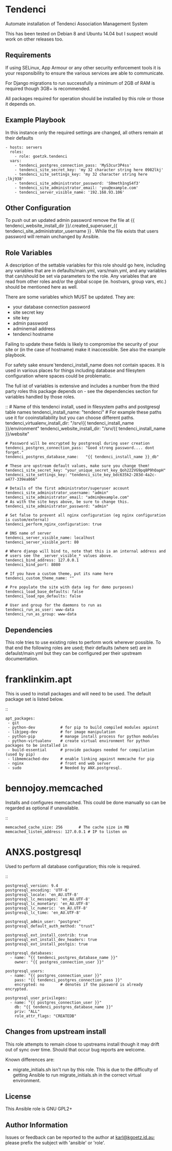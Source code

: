 Tendenci
=========

Automate installation of Tendenci Association Management System

This has been tested on Debian 8 and Ubuntu 14.04 but I suspect would work on other releases too.

Requirements
------------

If using SELinux, App Armour or any other security enforcement tools it is your responsibility to ensure the various services are able to communicate.

For Django migrations to run successfully a minimum of 2GB of RAM is required though 3GB+ is recommended.

All packages required for operation should be installed by this role or those it depends on.

Example Playbook
----------------

In this instance only the required settings are changed, all others remain at their defaults

    - hosts: servers
      roles:
        - role: goetzk.tendenci
      vars:
        - tendenci_postgres_connection_pass: 'MyS3cur3P4ss'
        - tendenci_site_secret_key: 'my 32 character string here 0982lkj'
        - tendenci_site_settings_key: 'my 32 character string here ;lkj938'
        - tendenci_site_administrator_password: 'S0meth1ngS4f3'
        - tendenci_site_administrator_email: 'you@example.com'
        - tendenci_server_visible_name: '192.168.93.106'


Other Configuration
-------------------
To push out an updated admin password remove the file at {{ tendenci_website_install_dir }}/.created_superuser_{{ tendenci_site_administrator_username }} . While the file exists that users password will remain unchanged by Ansible.


Role Variables
--------------

A description of the settable variables for this role should go here, including any variables that are in defaults/main.yml, vars/main.yml, and any variables that can/should be set via parameters to the role. Any variables that are read from other roles and/or the global scope (ie. hostvars, group vars, etc.) should be mentioned here as well.


There are some variables which MUST be updated. They are:
- your database connection password
- site secret key
- site key
- admin password
- adminemail address
- tendenci hostname

Failing to update these fields is likely to compromise the security of your site or (in the case of hostname) make it inaccessible. See also the example playbook.

For safety sake ensure`tendenci_install_name does not contain spaces. It is used in various places for things including database and filesytem configuration where spaces could be problematic.

The full ist of variables is extensive and includes a number from the third party roles this package depends on - see the dependencies section for variables handled by those roles.

:: 
    # Name of this tendenci install, used in filesystem paths and postgresql table names
    tendenci_install_name: "tendenci"
    # For example these paths use it for cooinstallability but you can choose different paths.
    tendenci_virtualenv_install_dir: "/srv/{{ tendenci_install_name }}/environment"
    tendenci_website_install_dir: "/srv/{{ tendenci_install_name }}/website"

    # Password will be encrypted by postgresql during user creation
    tendenci_postgres_connection_pass: "Good strong password.... dont forget."
    tendenci_postgres_database_name:   "{{ tendenci_install_name }}_db"

    # These are upstream default values, make sure you change them!
    tendenci_site_secret_key: "your_unique_secret_key_Qoh222VG9pq8P9hOapH"
    tendenci_site_settings_key: "tendenci_site_key_bdc635k2-283d-4a2c-a477-339ea866"

    # Details of the first administrator/superuser account
    tendenci_site_administrator_username: "admin"
    tendenci_site_administrator_email: "admin@example.com"
    # As with the site keys above, be sure to change this.
    tendenci_site_administrator_password: "admin"

    # Set false to prevent all nginx configuration (eg nginx configuration is custom/external)
    tendenci_perform_nginx_configuration: true

    # DNS name of server
    tendenci_server_visible_name: localhost
    tendenci_server_visible_port: 80

    # Where django will bind to, note that this is an internal address and
    # users see the _server_visible_* values above.
    tendenci_bind_address: 127.0.0.1
    tendenci_bind_port: 8080

    # If you have a custom theme, put its name here
    tendenci_custom_theme_name: ""

    # Pre populate the site with data (eg for demo purposes)
    tendenci_load_base_defaults: false
    tendenci_load_npo_defaults: false

    # User and group for the daemons to run as
    tendenci_run_as_user: www-data
    tendenci_run_as_group: www-data


Dependencies
------------

This role tries to use existing roles to perform work wherever
possible. To that end the following roles are used; their defaults (where set)
are in defaulst/main.yml but they can be configured per their upstream
documentation.

franklinkim.apt
===============
This is used to install packages and will need to be used. The default package set is listed below.

::
    
    apt_packages:
     - git
     - python-dev           # for pip to build compiled modules against
     - libjpeg-dev          # for image manipulation
     - python-pip           # manage install process for python modules
     - python-virtualenv    # create virtual environment for python packages to be installed in
     - build-essential      # provide packages needed for compilation (used by pip)
     - libmemcached-dev     # enable linking against memcache for pip
     - nginx                # front end web server
     - sudo                 # Needed by ANX.postgresql.

bennojoy.memcached
===================
Installs and configures memcached. This could be done manually so can be regarded as optional if unavailable.

::

    memcached_cache_size: 256       # The cache size in MB
    memcached_listen_address: 127.0.0.1 # IP to listen on

ANXS.postgresql
===============
Used to perform all database configuration; this role is required.

::

    postgresql_version: 9.4
    postgresql_encoding: 'UTF-8'
    postgresql_locale: 'en_AU.UTF-8'
    postgresql_lc_messages: 'en_AU.UTF-8'
    postgresql_lc_monetary: 'en_AU.UTF-8'
    postgresql_lc_numeric: 'en_AU.UTF-8'
    postgresql_lc_time: 'en_AU.UTF-8'

    postgresql_admin_user: "postgres"
    postgresql_default_auth_method: "trust"

    postgresql_ext_install_contrib: true
    postgresql_ext_install_dev_headers: true
    postgresql_ext_install_postgis: true

    postgresql_databases:
      - name: "{{ tendenci_postgres_database_name }}"
        owner: "{{ postgres_connection_user }}"

    postgresql_users:
      - name: "{{ postgres_connection_user }}"
        pass: "{{ tendenci_postgres_connection_pass }}"
        encrypted: no       # denotes if the password is already encrypted.

    postgresql_user_privileges:
      - name: "{{ postgres_connection_user }}"
        db: "{{ tendenci_postgres_database_name }}"
        priv: "ALL"
        role_attr_flags: "CREATEDB"

Changes from upstream install
-----------------------------
This role attempts to remain close to upstreams install though it may drift out of sync over time. Should that occur bug reports are welcome.

Known differences are:
 - migrate_initials.sh isn't run by this role. This is due to the difficulty of getting Ansible to run migrate_initials.sh in the correct virtual environment.

License
-------

This Ansible role is GNU GPL2+

Author Information
------------------

Issues or feedback can be reported to the author at karl@kgoetz.id.au; please
prefix the subject with 'ansible' or 'role'.

